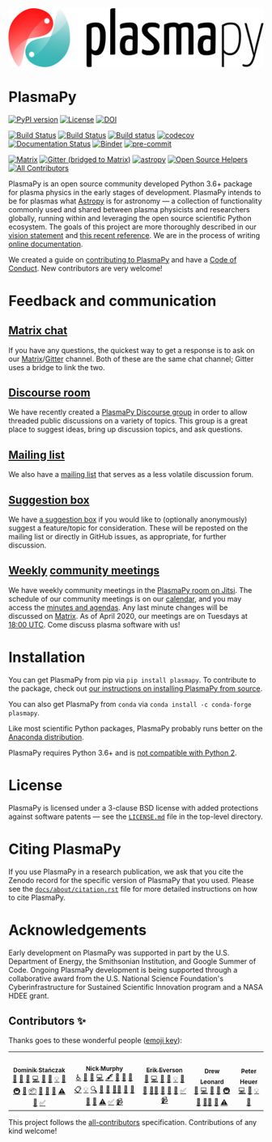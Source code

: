 <div align="center"><img src="https://raw.githubusercontent.com/PlasmaPy/PlasmaPy-logo/master/exports/with-text-dark.png" width="600"/></div>

# PlasmaPy

[![PyPI version](https://badge.fury.io/py/plasmapy.svg)](https://badge.fury.io/py/plasmapy)
[![License](https://img.shields.io/badge/License-BSD%203--Clause-blue.svg)](./LICENSE.md)
[![DOI](https://zenodo.org/badge/DOI/10.5281/zenodo.1436011.svg)](https://doi.org/10.5281/zenodo.1436011)

[![Build Status](https://travis-ci.org/PlasmaPy/PlasmaPy.svg?branch=master)](https://travis-ci.org/PlasmaPy/PlasmaPy)
[![Build Status](https://dev.azure.com/plasmapy/PlasmaPy/_apis/build/status/PlasmaPy.PlasmaPy?branchName=master)](https://dev.azure.com/plasmapy/PlasmaPy/_build/latest?definitionId=2&branchName=master)
[![Build status](https://ci.appveyor.com/api/projects/status/hbduy62sqrvy8rn7?svg=true)](https://ci.appveyor.com/project/namurphy/plasmapy)
[![codecov](https://codecov.io/gh/PlasmaPy/PlasmaPy/branch/master/graph/badge.svg)](https://codecov.io/gh/PlasmaPy/PlasmaPy)
[![Documentation Status](https://readthedocs.org/projects/plasmapy/badge/?version=latest)](http://plasmapy.readthedocs.io/en/latest/?badge=latest)
[![Binder](https://mybinder.org/badge_logo.svg)](https://mybinder.org/v2/gh/PlasmaPy/PlasmaPy/master?filepath=plasmapy%2Fexamples)
[![pre-commit](https://img.shields.io/badge/pre--commit-enabled-brightgreen?logo=pre-commit&logoColor=white)](https://github.com/pre-commit/pre-commit)

[![Matrix](https://matrix.to/img/matrix-badge.svg)](https://app.element.io/#/room/#plasmapy:openastronomy.org)
[![Gitter (bridged to Matrix)](https://badges.gitter.im/Join%20Chat.svg)](https://gitter.im/PlasmaPy/Lobby)
[![astropy](http://img.shields.io/badge/powered%20by-AstroPy-orange.svg?style=flat)](http://www.astropy.org/)
[![Open Source Helpers](https://www.codetriage.com/plasmapy/plasmapy/badges/users.svg)](https://www.codetriage.com/plasmapy/plasmapy)
[![All Contributors](https://img.shields.io/badge/all_contributors-0-orange.svg?style=flat-square)](#contributors-)

PlasmaPy is an open source community developed Python 3.6+ package for
plasma physics in the early stages of development.  PlasmaPy intends to
be for plasmas what [Astropy](https://github.com/astropy/astropy) is for
astronomy — a collection of functionality commonly used and shared
between plasma physicists and researchers globally, running within and
leveraging the open source scientific Python ecosystem.  The goals of
this project are more thoroughly described in our [vision
statement](http://docs.plasmapy.org/en/stable/about/vision_statement.html)
and [this recent reference](https://doi.org/10.5281/zenodo.1238132).
We are in the process of writing [online
documentation](http://docs.plasmapy.org/en/latest/).

We created a guide on [contributing to PlasmaPy](http://docs.plasmapy.org/en/stable/CONTRIBUTING.html)
and have a [Code of Conduct](http://docs.plasmapy.org/en/stable/CODE_OF_CONDUCT.html).
New contributors are very welcome!

# Feedback and communication

## [Matrix chat](https://app.element.io/#/room/#plasmapy:openastronomy.org)

If you have any questions, the quickest way to get a response is to ask
on our
[Matrix](https://app.element.io/#/room/#plasmapy:openastronomy.org)/[Gitter](https://gitter.im/PlasmaPy/Lobby)
channel. Both of these are the same chat channel; Gitter uses a bridge to link the two.

## [Discourse room](https://plasmapy.discourse.group/)

We have recently created a [PlasmaPy Discourse
group](https://plasmapy.discourse.group/) in order to allow threaded
public discussions on a variety of topics.  This group is a great
place to suggest ideas, bring up discussion topics, and ask questions.

## [Mailing list](https://groups.google.com/forum/#!forum/plasmapy)

We also have a [mailing list](https://groups.google.com/forum/#!forum/plasmapy)
that serves as a less volatile discussion forum.

## [Suggestion box](https://docs.google.com/forms/d/e/1FAIpQLSdT3O5iHZrLJRuavFyzoR23PGy0Prfzx2SQOcwJGWtvHyT2lw/viewform?usp=sf_link)

We have
[a suggestion box](https://docs.google.com/forms/d/e/1FAIpQLSdT3O5iHZrLJRuavFyzoR23PGy0Prfzx2SQOcwJGWtvHyT2lw/viewform?usp=sf_link)
if you would like to (optionally anonymously) suggest
a feature/topic for consideration. These will be reposted on the mailing list
or directly in GitHub issues, as appropriate, for further discussion.

## [Weekly](https://calendar.google.com/calendar?cid=bzVsb3ZkcW0zaWxsam00ZTlrMDd2cmw5bWdAZ3JvdXAuY2FsZW5kYXIuZ29vZ2xlLmNvbQ) [community meetings](https://meet.jit.si/plasmapy)

We have weekly community meetings in the
[PlasmaPy room on Jitsi](https://meet.jit.si/plasmapy).
The schedule of our community meetings is on our [calendar](https://calendar.google.com/calendar?cid=bzVsb3ZkcW0zaWxsam00ZTlrMDd2cmw5bWdAZ3JvdXAuY2FsZW5kYXIuZ29vZ2xlLmNvbQ), and you may access the [minutes and
agendas](https://drive.google.com/drive/folders/0ByPG8nie6fTPV1FQUEkzMTgtRTg?usp=sharing).
Any last minute changes will be discussed on
[Matrix](https://app.element.io/app/#/room/#plasmapy:openastronomy.org).
As of April 2020, our meetings are on Tuesdays at
[18:00 UTC](http://time.unitarium.com/utc/6pm).
Come discuss plasma software with us!

# Installation

You can get PlasmaPy from pip via `pip install plasmapy`. To contribute
to the package, check out [our instructions on installing PlasmaPy from
source](http://docs.plasmapy.org/en/stable/install.html#building-and-installing-from-source-code).

You can also get PlasmaPy from `conda` via `conda install -c conda-forge plasmapy`.

Like most scientific Python packages, PlasmaPy probably runs better on the
[Anaconda distribution](https://www.anaconda.com/downloads).

PlasmaPy requires Python 3.6+ and is [not compatible with
Python 2](https://pythonclock.org/).

# License

PlasmaPy is licensed under a 3-clause BSD license with added protections
against software patents — see the [``LICENSE.md``](LICENSE.md) file in
the top-level directory.

# Citing PlasmaPy

If you use PlasmaPy in a research publication, we ask that you cite the
Zenodo record for the specific version of PlasmaPy that you used.
Please see the [``docs/about/citation.rst``](./docs/about/citation.rst)
file for more detailed instructions on how to cite PlasmaPy.

# Acknowledgements

Early development on PlasmaPy was supported in part by the U.S.
Department of Energy, the Smithsonian Institution, and Google Summer of
Code.  Ongoing PlasmaPy development is being supported through a
collaborative award from the U.S. National Science Foundation's
Cyberinfrastructure for Sustained Scientific Innovation program and a
NASA HDEE grant.

## Contributors ✨

Thanks goes to these wonderful people ([emoji key](https://allcontributors.org/docs/en/emoji-key)):

<!-- ALL-CONTRIBUTORS-LIST:START - Do not remove or modify this section -->
<!-- prettier-ignore-start -->
<!-- markdownlint-disable -->
<table>
  <tr>
    <td align="center"><a href="https://stanczakdominik.github.io/"><img src="https://avatars0.githubusercontent.com/u/11289391?v=4?s=100" width="100px;" alt=""/><br /><sub><b>Dominik Stańczak</b></sub></a><br /><a href="#question-StanczakDominik" title="Answering Questions">💬</a> <a href="#blog-StanczakDominik" title="Blogposts">📝</a> <a href="https://github.com/PlasmaPy/PlasmaPy/issues?q=author%3AStanczakDominik" title="Bug reports">🐛</a> <a href="https://github.com/PlasmaPy/PlasmaPy/commits?author=StanczakDominik" title="Code">💻</a> <a href="#design-StanczakDominik" title="Design">🎨</a> <a href="https://github.com/PlasmaPy/PlasmaPy/commits?author=StanczakDominik" title="Documentation">📖</a> <a href="#example-StanczakDominik" title="Examples">💡</a> <a href="#ideas-StanczakDominik" title="Ideas, Planning, & Feedback">🤔</a> <a href="#infra-StanczakDominik" title="Infrastructure (Hosting, Build-Tools, etc)">🚇</a> <a href="#maintenance-StanczakDominik" title="Maintenance">🚧</a> <a href="#platform-StanczakDominik" title="Packaging/porting to new platform">📦</a> <a href="#research-StanczakDominik" title="Research">🔬</a> <a href="https://github.com/PlasmaPy/PlasmaPy/pulls?q=is%3Apr+reviewed-by%3AStanczakDominik" title="Reviewed Pull Requests">👀</a> <a href="#talk-StanczakDominik" title="Talks">📢</a> <a href="https://github.com/PlasmaPy/PlasmaPy/commits?author=StanczakDominik" title="Tests">⚠️</a> <a href="#tool-StanczakDominik" title="Tools">🔧</a> <a href="#tutorial-StanczakDominik" title="Tutorials">✅</a></td>
    <td align="center"><a href="https://www.plasmapy.org/"><img src="https://avatars0.githubusercontent.com/u/8931994?v=4?s=100" width="100px;" alt=""/><br /><sub><b>Nick Murphy</b></sub></a><br /><a href="#a11y-namurphy" title="Accessibility">️️️️♿️</a> <a href="#question-namurphy" title="Answering Questions">💬</a> <a href="https://github.com/PlasmaPy/PlasmaPy/issues?q=author%3Anamurphy" title="Bug reports">🐛</a> <a href="https://github.com/PlasmaPy/PlasmaPy/commits?author=namurphy" title="Code">💻</a> <a href="#content-namurphy" title="Content">🖋</a> <a href="#data-namurphy" title="Data">🔣</a> <a href="#design-namurphy" title="Design">🎨</a> <a href="https://github.com/PlasmaPy/PlasmaPy/commits?author=namurphy" title="Documentation">📖</a> <a href="#eventOrganizing-namurphy" title="Event Organizing">📋</a> <a href="#example-namurphy" title="Examples">💡</a> <a href="#fundingFinding-namurphy" title="Funding Finding">🔍</a> <a href="#ideas-namurphy" title="Ideas, Planning, & Feedback">🤔</a> <a href="#maintenance-namurphy" title="Maintenance">🚧</a> <a href="#mentoring-namurphy" title="Mentoring">🧑‍🏫</a> <a href="#projectManagement-namurphy" title="Project Management">📆</a> <a href="#research-namurphy" title="Research">🔬</a> <a href="https://github.com/PlasmaPy/PlasmaPy/pulls?q=is%3Apr+reviewed-by%3Anamurphy" title="Reviewed Pull Requests">👀</a> <a href="#talk-namurphy" title="Talks">📢</a> <a href="https://github.com/PlasmaPy/PlasmaPy/commits?author=namurphy" title="Tests">⚠️</a> <a href="#tutorial-namurphy" title="Tutorials">✅</a> <a href="#video-namurphy" title="Videos">📹</a></td>
    <td align="center"><a href="https://github.com/rocco8773"><img src="https://avatars1.githubusercontent.com/u/29869348?v=4?s=100" width="100px;" alt=""/><br /><sub><b>Erik Everson</b></sub></a><br /><a href="#question-rocco8773" title="Answering Questions">💬</a> <a href="https://github.com/PlasmaPy/PlasmaPy/commits?author=rocco8773" title="Code">💻</a> <a href="#design-rocco8773" title="Design">🎨</a> <a href="https://github.com/PlasmaPy/PlasmaPy/commits?author=rocco8773" title="Documentation">📖</a> <a href="#example-rocco8773" title="Examples">💡</a> <a href="#ideas-rocco8773" title="Ideas, Planning, & Feedback">🤔</a> <a href="#maintenance-rocco8773" title="Maintenance">🚧</a> <a href="#mentoring-rocco8773" title="Mentoring">🧑‍🏫</a> <a href="#projectManagement-rocco8773" title="Project Management">📆</a> <a href="#research-rocco8773" title="Research">🔬</a> <a href="https://github.com/PlasmaPy/PlasmaPy/pulls?q=is%3Apr+reviewed-by%3Arocco8773" title="Reviewed Pull Requests">👀</a> <a href="#tutorial-rocco8773" title="Tutorials">✅</a> <a href="#video-rocco8773" title="Videos">📹</a></td>
    <td align="center"><a href="https://github.com/SolarDrew"><img src="https://avatars2.githubusercontent.com/u/1914702?v=4?s=100" width="100px;" alt=""/><br /><sub><b>Drew Leonard</b></sub></a><br /><a href="#question-SolarDrew" title="Answering Questions">💬</a> <a href="https://github.com/PlasmaPy/PlasmaPy/commits?author=SolarDrew" title="Code">💻</a> <a href="#design-SolarDrew" title="Design">🎨</a> <a href="#ideas-SolarDrew" title="Ideas, Planning, & Feedback">🤔</a> <a href="#infra-SolarDrew" title="Infrastructure (Hosting, Build-Tools, etc)">🚇</a> <a href="#maintenance-SolarDrew" title="Maintenance">🚧</a> <a href="#mentoring-SolarDrew" title="Mentoring">🧑‍🏫</a> <a href="https://github.com/PlasmaPy/PlasmaPy/pulls?q=is%3Apr+reviewed-by%3ASolarDrew" title="Reviewed Pull Requests">👀</a> <a href="https://github.com/PlasmaPy/PlasmaPy/commits?author=SolarDrew" title="Tests">⚠️</a></td>
    <td align="center"><a href="http://www.physics.ucla.edu/~pheuer/"><img src="https://avatars0.githubusercontent.com/u/32618747?v=4?s=100" width="100px;" alt=""/><br /><sub><b>Peter Heuer</b></sub></a><br /><a href="https://github.com/PlasmaPy/PlasmaPy/commits?author=pheuer" title="Code">💻</a> <a href="#design-pheuer" title="Design">🎨</a> <a href="#example-pheuer" title="Examples">💡</a> <a href="#ideas-pheuer" title="Ideas, Planning, & Feedback">🤔</a></td>
  </tr>
</table>

<!-- markdownlint-restore -->
<!-- prettier-ignore-end -->

<!-- ALL-CONTRIBUTORS-LIST:END -->

This project follows the [all-contributors](https://github.com/all-contributors/all-contributors) specification. Contributions of any kind welcome!
